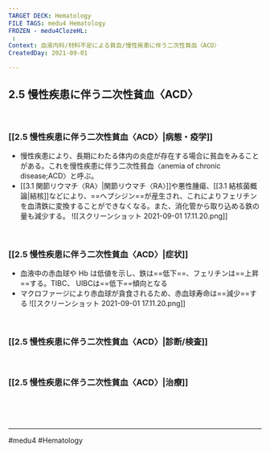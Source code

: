 ```yaml
---
TARGET DECK: Hematology
FILE TAGS: medu4 Hematology
FROZEN - medu4ClozeHL:
 : 
Context: 血液内科/材料不足による貧血/慢性疾患に伴う二次性貧血〈ACD〉
CreatedDay: 2021-09-01

---
```


## 2.5 慢性疾患に伴う二次性貧血〈ACD〉

<br>

### [[2.5 慢性疾患に伴う二次性貧血〈ACD〉|病態・疫学]]
* 慢性疾患により、長期にわたる体内の炎症が存在する場合に貧血をみることがある。これを慢性疾患に伴う二次性貧血〈anemia of chronic disease;ACD〉と呼ぶ。
* [[3.1 関節リウマチ〈RA〉|関節リウマチ〈RA〉]]や悪性腫瘍、[[3.1 結核菌概論|結核]]などにより、==ヘプシジン==が産生され、これによりフェリチンを血清鉄に変換することができなくなる。また、消化管から取り込める鉄の量も減少する。
![[スクリーンショット 2021-09-01 17.11.20.png]]
<!--ID: 1630741040156-->


<br>

### [[2.5 慢性疾患に伴う二次性貧血〈ACD〉|症状]]
* 血液中の赤血球や Hb は低値を示し、鉄は==低下==、フェリチンは==上昇==する。TIBC、 UIBCは==低下==傾向となる
* マクロファージにより赤血球が貪食されるため、赤血球寿命は==減少==する
![[スクリーンショット 2021-09-01 17.11.20.png]]
<!--ID: 1630741040162-->


<br>

### [[2.5 慢性疾患に伴う二次性貧血〈ACD〉|診断/検査]]


<br>

### [[2.5 慢性疾患に伴う二次性貧血〈ACD〉|治療]]


<br><br><br>

---
#medu4 #Hematology 
